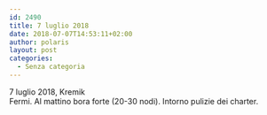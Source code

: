 ```yaml
---
id: 2490
title: 7 luglio 2018
date: 2018-07-07T14:53:11+02:00
author: polaris
layout: post
categories:
  - Senza categoria
---
```

7 luglio 2018, Kremik  
Fermi. Al mattino bora forte (20-30 nodi). Intorno pulizie dei charter.